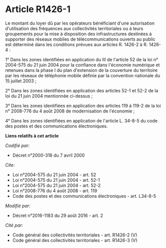 # Article R1426-1

Le montant du loyer dû par les opérateurs bénéficiant d'une autorisation d'utilisation des fréquences aux collectivités
territoriales ou à leurs groupements pour la mise à disposition des infrastructures destinées à supporter des réseaux mobiles
de télécommunications ouverts au public est déterminé dans les conditions prévues aux articles R. 1426-2 à R. 1426-4 : 

1° Dans les zones identifiées en application du III de l'article 52 de la loi n° 2004-575 du 21 juin 2004 pour la confiance
dans l'économie numérique et retenues dans la phase I du plan d'extension de la couverture du territoire par les réseaux de
téléphonie mobile définie par la convention nationale du 15 juillet 2003 ; 

2° Dans les zones identifiées en application des articles 52-1 et 52-2 de la loi du 21 juin 2004 mentionnée ci-dessus ; 

3° Dans les zones identifiées en application des articles 119 à 119-2 de la loi n° 2008-776 du 4 août 2008 de modernisation
de l'économie ; 

4° Dans les zones identifiées en application de l'article L. 34-8-5 du code des postes et des communications électroniques.

**Liens relatifs à cet article**

_Codifié par_:

  - Décret n°2000-318 du 7 avril 2000

_Cite_:

  - Loi n°2004-575 du 21 juin 2004 - art. 52
  - Loi n°2004-575 du 21 juin 2004 - art. 52-1
  - Loi n°2004-575 du 21 juin 2004 - art. 52-2
  - Loi n°2008-776 du 4 août 2008 - art. 119
  - Code des postes et des communications électroniques - art. L34-8-5

_Modifié par_:

  - Décret n°2016-1183 du 29 août 2016 - art. 2

_Cité par_:

  - Code général des collectivités territoriales - art. R1426-2 (V)
  - Code général des collectivités territoriales - art. R1426-3 (V)
